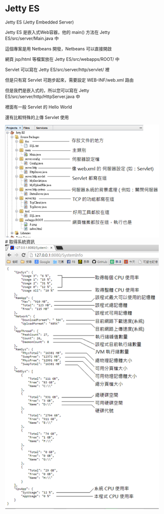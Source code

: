 # Jetty ES 
Jetty ES (Jetty Embedded Server)

Jetty ES 是嵌入式Web容器，他的 main() 方法在 Jetty ES/src/server/Main.java 中 <br>

這個專案是用 Netbeans 開發，Netbeans 可以直接開啟 <br>

網頁 jsp/html 等檔案放在 Jetty ES/src/webapps/ROOT/ 中 <br>

Servlet 可以寫在 Jetty ES/src/server/http/servlet/ 裡 <br>

但是只有寫 Servlet 可跑步起來，需要設定 WEB-INF/web.xml 路由 <br>

但是我們是嵌入式的，所以您可以寫在 Jetty ES/src/server/http/HttpServer.java 中 <br>

裡面有一般 Servlet 的 Hello World  <br>

還有比較特殊的上傳 Servlet 使用 <br>

<img src="https://raw.githubusercontent.com/Lolikitty/JettyES/master/Github/DirGettingStart.png" />
<br>
# 取得系統資訊
<br>
<img src="https://raw.githubusercontent.com/Lolikitty/JettyES/master/Github/SysInfo.png" />

